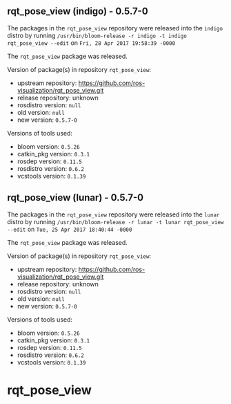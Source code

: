 ## rqt_pose_view (indigo) - 0.5.7-0

The packages in the `rqt_pose_view` repository were released into the `indigo` distro by running `/usr/bin/bloom-release -r indigo -t indigo rqt_pose_view --edit` on `Fri, 28 Apr 2017 19:58:39 -0000`

The `rqt_pose_view` package was released.

Version of package(s) in repository `rqt_pose_view`:

- upstream repository: https://github.com/ros-visualization/rqt_pose_view.git
- release repository: unknown
- rosdistro version: `null`
- old version: `null`
- new version: `0.5.7-0`

Versions of tools used:

- bloom version: `0.5.26`
- catkin_pkg version: `0.3.1`
- rosdep version: `0.11.5`
- rosdistro version: `0.6.2`
- vcstools version: `0.1.39`


## rqt_pose_view (lunar) - 0.5.7-0

The packages in the `rqt_pose_view` repository were released into the `lunar` distro by running `/usr/bin/bloom-release -r lunar -t lunar rqt_pose_view --edit` on `Tue, 25 Apr 2017 18:40:44 -0000`

The `rqt_pose_view` package was released.

Version of package(s) in repository `rqt_pose_view`:

- upstream repository: https://github.com/ros-visualization/rqt_pose_view.git
- release repository: unknown
- rosdistro version: `null`
- old version: `null`
- new version: `0.5.7-0`

Versions of tools used:

- bloom version: `0.5.26`
- catkin_pkg version: `0.3.1`
- rosdep version: `0.11.5`
- rosdistro version: `0.6.2`
- vcstools version: `0.1.39`


# rqt_pose_view